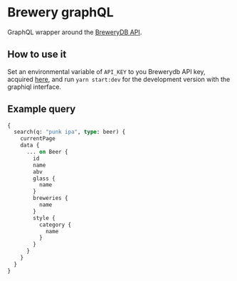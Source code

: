 # Brewery graphQL

GraphQL wrapper around the [BreweryDB API](http://www.brewerydb.com/developers/docs).

## How to use it

Set an environmental variable of `API_KEY` to you Brewerydb API key, acquired [here](http://www.brewerydb.com/developers/apps), and run `yarn start:dev` for the development version with the graphiql interface.

## Example query

```graphql
{
  search(q: "punk ipa", type: beer) {
    currentPage
    data {
      ... on Beer {
        id
        name
        abv
        glass {
          name
        }
        breweries {
          name
        }
        style {
          category {
            name
          }
        }
      }
    }
  }
}
```